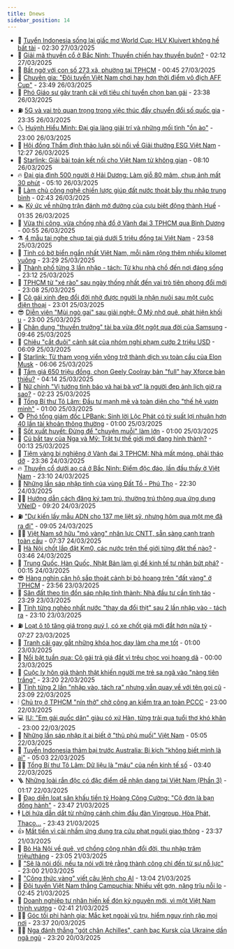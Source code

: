 ```yaml
---
title: Dnews
sidebar_position: 14
---
```


<!-- dantri-dnews:START -->
- 🤠 [Tuyển Indonesia sống lại giấc mơ World Cup: HLV Kluivert không hề bất tài](https://dantri.com.vn/the-thao/tuyen-indonesia-song-lai-giac-mo-world-cup-hlv-kluivert-khong-he-bat-tai-20250327020448314.htm) - 02:30 27/03/2025
- 🌈 [Giải mã thuyền cổ ở Bắc Ninh: Thuyền chiến hay thuyền buôn?](https://dantri.com.vn/doi-song/giai-ma-thuyen-co-o-bac-ninh-thuyen-chien-hay-thuyen-buon-20250326202050553.htm) - 02:12 27/03/2025
- 🐎 [Bất ngờ với con số 273 xã, phường tại TPHCM](https://dantri.com.vn/noi-vu/bat-ngo-voi-con-so-273-xa-phuong-tai-tphcm-20250326182558936.htm) - 00:45 27/03/2025
- 👹 [Chuyên gia: &quot;Đội tuyển Việt Nam chơi hay hơn thời điểm vô địch AFF Cup&quot;](https://dantri.com.vn/the-thao/chuyen-gia-doi-tuyen-viet-nam-choi-hay-hon-thoi-diem-vo-dich-aff-cup-20250326203939646.htm) - 23:49 26/03/2025
- 🫶 [Phó Giáo sư gây tranh cãi với tiêu chí tuyển chọn bạn gái](https://dantri.com.vn/giao-duc/pho-giao-su-gay-tranh-cai-voi-tieu-chi-tuyen-chon-ban-gai-20250325221253649.htm) - 23:38 26/03/2025
- ⛽️ [5G và vai trò quan trọng trong việc thúc đẩy chuyển đổi số quốc gia](https://dantri.com.vn/cong-nghe/5g-va-vai-tro-quan-trong-trong-viec-thuc-day-chuyen-doi-so-quoc-gia-20250326222159765.htm) - 23:35 26/03/2025
- 🌜 [Huỳnh Hiểu Minh: Đại gia làng giải trí và những mối tình &quot;ồn ào&quot;](https://dantri.com.vn/giai-tri/huynh-hieu-minh-dai-gia-lang-giai-tri-va-nhung-moi-tinh-on-ao-20250324115320186.htm) - 23:00 26/03/2025
- 💪 [Hội đồng Thẩm định thảo luận sôi nổi về Giải thưởng ESG Việt Nam](https://dantri.com.vn/kinh-doanh/hoi-dong-tham-dinh-thao-luan-soi-noi-ve-giai-thuong-esg-viet-nam-20250326171902170.htm) - 12:27 26/03/2025
- 🎊 [Starlink: Giải bài toán kết nối cho Việt Nam từ không gian](https://dantri.com.vn/cong-nghe/starlink-giai-bai-toan-ket-noi-cho-viet-nam-tu-khong-gian-20250326122553360.htm) - 08:10 26/03/2025
- 🔥 [Đại gia đình 500 người ở Hải Dương: Làm giỗ 80 mâm, chụp ảnh mất 30 phút](https://dantri.com.vn/doi-song/dai-gia-dinh-500-nguoi-o-hai-duong-lam-gio-80-mam-chup-anh-mat-30-phut-20250325175234564.htm) - 05:10 26/03/2025
- 👀 [Làm chủ công nghệ chiến lược giúp đất nước thoát bẫy thu nhập trung bình](https://dantri.com.vn/cong-nghe/lam-chu-cong-nghe-chien-luoc-giup-dat-nuoc-thoat-bay-thu-nhap-trung-binh-20250325190040027.htm) - 02:43 26/03/2025
- 🏊 [Ký ức về những trận đánh mở đường của cựu biệt động thành Huế](https://dantri.com.vn/xa-hoi/ky-uc-ve-nhung-tran-danh-mo-duong-cua-cuu-biet-dong-thanh-hue-20250326004523645.htm) - 01:35 26/03/2025
- 🥸 [Vừa thi công, vừa chống nhà đổ ở Vành đai 3 TPHCM qua Bình Dương](https://dantri.com.vn/xa-hoi/vua-thi-cong-vua-chong-nha-do-o-vanh-dai-3-tphcm-qua-binh-duong-20250326064508341.htm) - 00:55 26/03/2025
- ⚗️ [4 mẫu tai nghe chụp tai giá dưới 5 triệu đồng tại Việt Nam](https://dantri.com.vn/cong-nghe/4-mau-tai-nghe-chup-tai-gia-duoi-5-trieu-dong-tai-viet-nam-20250325224542320.htm) - 23:58 25/03/2025
- 🐲 [Tỉnh có bờ biển ngắn nhất Việt Nam, mỗi năm rộng thêm nhiều kilomet vuông](https://dantri.com.vn/xa-hoi/tinh-co-bo-bien-ngan-nhat-viet-nam-moi-nam-rong-them-nhieu-kilomet-vuong-20250325232851597.htm) - 23:29 25/03/2025
- 🌁 [Thành phố từng 3 lần nhập - tách: Từ khu nhà chồ đến nơi đáng sống](https://dantri.com.vn/xa-hoi/thanh-pho-tung-3-lan-nhap-tach-tu-khu-nha-cho-den-noi-dang-song-20250325131339602.htm) - 23:12 25/03/2025
- 🧐 [TPHCM từ &quot;xé rào&quot; sau ngày thống nhất đến vai trò tiên phong đổi mới](https://dantri.com.vn/xa-hoi/tphcm-tu-xe-rao-sau-ngay-thong-nhat-den-vai-tro-tien-phong-doi-moi-20250325203552344.htm) - 23:08 25/03/2025
- 👹 [Cô gái xinh đẹp đổi đời nhờ được người lạ nhận nuôi sau một cuộc điện thoại](https://dantri.com.vn/doi-song/co-gai-xinh-dep-doi-doi-nho-duoc-nguoi-la-nhan-nuoi-sau-mot-cuoc-dien-thoai-20250324202014019.htm) - 23:01 25/03/2025
- 😎 [Diễn viên &quot;Mùi ngò gai&quot; sau giải nghệ: Ở Mỹ nhớ quê, phát hiện khối u](https://dantri.com.vn/giai-tri/dien-vien-mui-ngo-gai-sau-giai-nghe-o-my-nho-que-phat-hien-khoi-u-20250325150310170.htm) - 23:00 25/03/2025
- 🤭 [Chân dung &quot;thuyền trưởng&quot; tài ba vừa đột ngột qua đời của Samsung](https://dantri.com.vn/cong-nghe/chan-dung-thuyen-truong-tai-ba-vua-dot-ngot-qua-doi-cua-samsung-20250325163942446.htm) - 09:46 25/03/2025
- 🦣 [Chiêu &quot;cắt đuôi&quot; cảnh sát của nhóm nghi phạm cướp 2 triệu USD](https://dantri.com.vn/phap-luat/chieu-cat-duoi-canh-sat-cua-nhom-nghi-pham-cuop-2-trieu-usd-20250324234745701.htm) - 06:09 25/03/2025
- 🙉 [Starlink:  Từ tham vọng viển vông trở thành dịch vụ toàn cầu của Elon Musk](https://dantri.com.vn/cong-nghe/starlink-tu-tham-vong-vien-vong-tro-thanh-dich-vu-toan-cau-cua-elon-musk-20250325122601236.htm) - 06:06 25/03/2025
- 🗽 [Tầm giá 650 triệu đồng, chọn Geely Coolray bản &quot;full&quot; hay Xforce bản thiếu?](https://dantri.com.vn/o-to-xe-may/tam-gia-650-trieu-dong-chon-geely-coolray-ban-full-hay-xforce-ban-thieu-20250324181950961.htm) - 04:14 25/03/2025
- 🐻 [Nữ chính &quot;Vị tướng tình báo và hai bà vợ&quot; là người đẹp ảnh lịch giờ ra sao?](https://dantri.com.vn/giai-tri/nu-chinh-vi-tuong-tinh-bao-va-hai-ba-vo-la-nguoi-dep-anh-lich-gio-ra-sao-20250324091239009.htm) - 02:23 25/03/2025
- 🫣 [Tổng Bí thư Tô Lâm: Đầu tư mạnh mẽ và toàn diện cho &quot;thế hệ vươn mình&quot;](https://dantri.com.vn/xa-hoi/tong-bi-thu-to-lam-dau-tu-manh-me-va-toan-dien-cho-the-he-vuon-minh-20250324210020899.htm) - 01:00 25/03/2025
- 🐵 [Phó tổng giám đốc LPBank: Sinh lời Lộc Phát có tỷ suất lợi nhuận hơn 40 lần tài khoản thông thường](https://dantri.com.vn/kinh-doanh/pho-tong-giam-doc-lpbank-sinh-loi-loc-phat-co-ty-suat-loi-nhuan-hon-40-lan-tai-khoan-thong-thuong-20250325062348363.htm) - 01:00 25/03/2025
- 🥷 [Sốt xuất huyết: Đừng để &quot;chuyện muỗi&quot; làm lớn](https://dantri.com.vn/suc-khoe/sot-xuat-huyet-dung-de-chuyen-muoi-lam-lon-20250324142135334.htm) - 01:00 25/03/2025
- 🐻 [Cú bắt tay của Nga và Mỹ: Trật tự thế giới mới đang hình thành?](https://dantri.com.vn/the-gioi/cu-bat-tay-cua-nga-va-my-trat-tu-the-gioi-moi-dang-hinh-thanh-20250310182106422.htm) - 00:13 25/03/2025
- 🥸 [Tiệm vàng bị nghiêng ở Vành đai 3 TPHCM: Nhà mất móng, phải tháo dỡ](https://dantri.com.vn/xa-hoi/tiem-vang-bi-nghieng-o-vanh-dai-3-tphcm-nha-mat-mong-phai-thao-do-20250324180405870.htm) - 23:36 24/03/2025
- 🔥 [Thuyền cổ dưới ao cá ở Bắc Ninh: Điểm độc đáo, lần đầu thấy ở Việt Nam](https://dantri.com.vn/doi-song/thuyen-co-duoi-ao-ca-o-bac-ninh-diem-doc-dao-lan-dau-thay-o-viet-nam-20250324150317330.htm) - 23:10 24/03/2025
- 🥰 [Những lần sáp nhập tỉnh của vùng Đất Tổ - Phú Thọ](https://dantri.com.vn/xa-hoi/nhung-lan-sap-nhap-tinh-cua-vung-dat-to-phu-tho-20250324163740907.htm) - 22:30 24/03/2025
- 👨‍🏫 [Hướng dẫn cách đăng ký tạm trú, thường trú thông qua ứng dụng VNeID](https://dantri.com.vn/cong-nghe/huong-dan-cach-dang-ky-tam-tru-thuong-tru-thong-qua-ung-dung-vneid-20250324161536056.htm) - 09:20 24/03/2025
- ⛽️ [&quot;Dự kiến lấy mẫu ADN cho 137 mẹ liệt sỹ, nhưng hôm qua một mẹ đã ra đi&quot;](https://dantri.com.vn/lao-dong-viec-lam/du-kien-lay-mau-adn-cho-137-me-liet-sy-nhung-hom-qua-mot-me-da-ra-di-20250324153743958.htm) - 09:05 24/03/2025
- 🧑‍💻 [Việt Nam sở hữu &quot;mỏ vàng&quot; nhân lực CNTT, sẵn sàng cạnh tranh toàn cầu](https://dantri.com.vn/cong-nghe/viet-nam-so-huu-mo-vang-nhan-luc-cntt-san-sang-canh-tranh-toan-cau-20250324132633036.htm) - 07:37 24/03/2025
- 💪 [Hà Nội chốt lắp đặt Km0, các nước trên thế giới từng đặt thế nào?](https://dantri.com.vn/du-lich/ha-noi-chot-lap-dat-km0-cac-nuoc-tren-the-gioi-tung-dat-the-nao-20250324102903650.htm) - 03:46 24/03/2025
- 🔭 [Trung Quốc, Hàn Quốc, Nhật Bản làm gì để kinh tế tư nhân bứt phá?](https://dantri.com.vn/kinh-doanh/trung-quoc-han-quoc-nhat-ban-lam-gi-de-kinh-te-tu-nhan-but-pha-20250322110828142.htm) - 00:15 24/03/2025
- 😎 [Hàng nghìn căn hộ sắp thoát cảnh bị bỏ hoang trên &quot;đất vàng&quot; ở TPHCM](https://dantri.com.vn/xa-hoi/hang-nghin-can-ho-sap-thoat-canh-bi-bo-hoang-tren-dat-vang-o-tphcm-20250320173634412.htm) - 23:56 23/03/2025
- 🦩 [Săn đất theo tin đồn sáp nhập tỉnh thành: Nhà đầu tư cần tỉnh táo](https://dantri.com.vn/bat-dong-san/san-dat-theo-tin-don-sap-nhap-tinh-thanh-nha-dau-tu-can-tinh-tao-20250319175539932.htm) - 23:29 23/03/2025
- 🐻 [Tỉnh từng nghèo nhất nước &quot;thay da đổi thịt&quot; sau 2 lần nhập vào - tách ra](https://dantri.com.vn/xa-hoi/tinh-tung-ngheo-nhat-nuoc-thay-da-doi-thit-sau-2-lan-nhap-vao-tach-ra-20250323120053115.htm) - 23:10 23/03/2025
- ⛽️ [Loạt ô tô tăng giá trong quý I, có xe chốt giá mới đắt hơn nửa tỷ](https://dantri.com.vn/o-to-xe-may/loat-o-to-tang-gia-trong-quy-i-co-xe-chot-gia-moi-dat-hon-nua-ty-20250322182508694.htm) - 07:27 23/03/2025
- 📝 [Tranh cãi gay gắt những khóa học dạy làm cha mẹ tốt](https://dantri.com.vn/giao-duc/tranh-cai-gay-gat-nhung-khoa-hoc-day-lam-cha-me-tot-20250322150409471.htm) - 01:00 23/03/2025
- 💯 [Nổi bật tuần qua: Cô gái trả giá đắt vì trêu chọc voi hoang dã](https://dantri.com.vn/khoa-hoc/noi-bat-tuan-qua-co-gai-tra-gia-dat-vi-treu-choc-voi-hoang-da-20250323023730660.htm) - 00:00 23/03/2025
- 🤠 [Cuộc ly hôn giả thành thật khiến người mẹ trẻ sa ngã vào &quot;nàng tiên trắng&quot;](https://dantri.com.vn/xa-hoi/cuoc-ly-hon-gia-thanh-that-khien-nguoi-me-tre-sa-nga-vao-nang-tien-trang-20250322155801844.htm) - 23:20 22/03/2025
- 🧐 [Tỉnh từng 2 lần &quot;nhập vào, tách ra&quot; nhưng vẫn quay về với tên gọi cũ](https://dantri.com.vn/xa-hoi/tinh-tung-2-lan-nhap-vao-tach-ra-nhung-van-quay-ve-voi-ten-goi-cu-20250322125643027.htm) - 23:09 22/03/2025
- 🕯 [Chủ trọ ở TPHCM &quot;nín thở&quot; chờ công an kiểm tra an toàn PCCC](https://dantri.com.vn/xa-hoi/chu-tro-o-tphcm-nin-tho-cho-cong-an-kiem-tra-an-toan-pccc-20250321210435177.htm) - 23:00 22/03/2025
- 💻 [IU: &quot;Em gái quốc dân&quot; giàu có xứ Hàn, từng trải qua tuổi thơ khó khăn](https://dantri.com.vn/giai-tri/iu-em-gai-quoc-dan-giau-co-xu-han-tung-trai-qua-tuoi-tho-kho-khan-20250318195448529.htm) - 23:00 22/03/2025
- 🌋 [Những lần sáp nhập ít ai biết ở &quot;thủ phủ muối&quot; Việt Nam](https://dantri.com.vn/noi-vu/nhung-lan-sap-nhap-it-ai-biet-o-thu-phu-muoi-viet-nam-20250321225544288.htm) - 05:05 22/03/2025
- 🤖 [Tuyển Indonesia thảm bại trước Australia: Bi kịch &quot;không biết mình là ai&quot;](https://dantri.com.vn/the-thao/tuyen-indonesia-tham-bai-truoc-australia-bi-kich-khong-biet-minh-la-ai-20250322015751777.htm) - 05:03 22/03/2025
- 🧑‍💻 [Tổng Bí thư Tô Lâm: Dữ liệu là &quot;máu&quot; của nền kinh tế số](https://dantri.com.vn/cong-nghe/tong-bi-thu-to-lam-du-lieu-la-mau-cua-nen-kinh-te-so-20250322102112226.htm) - 03:40 22/03/2025
- 🪜 [Những loài rắn độc có đặc điểm dễ nhận dạng tại Việt Nam &lpar;Phần 3&rpar;](https://dantri.com.vn/khoa-hoc/nhung-loai-ran-doc-co-dac-diem-de-nhan-dang-tai-viet-nam-phan-3-20250322073232933.htm) - 01:17 22/03/2025
- 🚀 [Đạo diễn loạt sân khấu tiền tỷ Hoàng Công Cường: &quot;Cô đơn là bạn đồng hành&quot;](https://dantri.com.vn/giai-tri/dao-dien-loat-san-khau-tien-ty-hoang-cong-cuong-co-don-la-ban-dong-hanh-20250321122353167.htm) - 23:47 21/03/2025
- 🕴 [Lời hứa dẫn dắt từ những cánh chim đầu đàn Vingroup, Hòa Phát, Thaco...](https://dantri.com.vn/kinh-doanh/loi-hua-dan-dat-tu-nhung-canh-chim-dau-dan-vingroup-hoa-phat-thaco-20250321140451789.htm) - 23:43 21/03/2025
- 👍 [Mất tiền vì cài nhầm ứng dụng tra cứu phạt nguội giao thông](https://dantri.com.vn/cong-nghe/mat-tien-vi-cai-nham-ung-dung-tra-cuu-phat-nguoi-giao-thong-20250321150537261.htm) - 23:37 21/03/2025
- 🥳 [Bỏ Hà Nội về quê, vợ chồng công nhân đổi đời, thu nhập trăm triệu/tháng](https://dantri.com.vn/doi-song/bo-ha-noi-ve-que-vo-chong-cong-nhan-doi-doi-thu-nhap-tram-trieuthang-20250319165428564.htm) - 23:05 21/03/2025
- 🥳 [&quot;Sẽ là nói dối, nếu ta nói với trẻ rằng thành công chỉ đến từ sự nỗ lực&quot;](https://dantri.com.vn/giao-duc/se-la-noi-doi-neu-ta-noi-voi-tre-rang-thanh-cong-chi-den-tu-su-no-luc-20250320211508860.htm) - 23:00 21/03/2025
- 🦩 [&quot;Công thức vàng&quot; viết câu lệnh cho AI](https://dantri.com.vn/cong-nghe/cong-thuc-vang-viet-cau-lenh-cho-ai-20250321142524882.htm) - 13:04 21/03/2025
- 🗽 [Đội tuyển Việt Nam thắng Campuchia: Nhiều vết gợn, nặng trĩu nỗi lo](https://dantri.com.vn/the-thao/doi-tuyen-viet-nam-thang-campuchia-nhieu-vet-gon-nang-triu-noi-lo-20250321021646388.htm) - 02:45 21/03/2025
- 🤖 [Doanh nghiệp tư nhân hiến kế đón kỷ nguyên mới, vì một Việt Nam thịnh vượng](https://dantri.com.vn/kinh-doanh/doanh-nghiep-tu-nhan-hien-ke-don-ky-nguyen-moi-vi-mot-viet-nam-thinh-vuong-20250320174155361.htm) - 02:41 21/03/2025
- 🧑‍🏫 [Góc tối phi hành gia: Mắc kẹt ngoài vũ trụ, hiểm nguy rình rập mọi nơi](https://dantri.com.vn/khoa-hoc/goc-toi-phi-hanh-gia-mac-ket-ngoai-vu-tru-hiem-nguy-rinh-rap-moi-noi-20250321013554023.htm) - 23:37 20/03/2025
- 👨‍🏫 [Nga đánh thẳng &quot;gót chân Achilles&quot;, canh bạc Kursk của Ukraine dần ngã ngũ](https://dantri.com.vn/the-gioi/nga-danh-thang-got-chan-achilles-canh-bac-kursk-cua-ukraine-dan-nga-ngu-20250320210513801.htm) - 23:20 20/03/2025<!-- dantri-dnews:END -->
